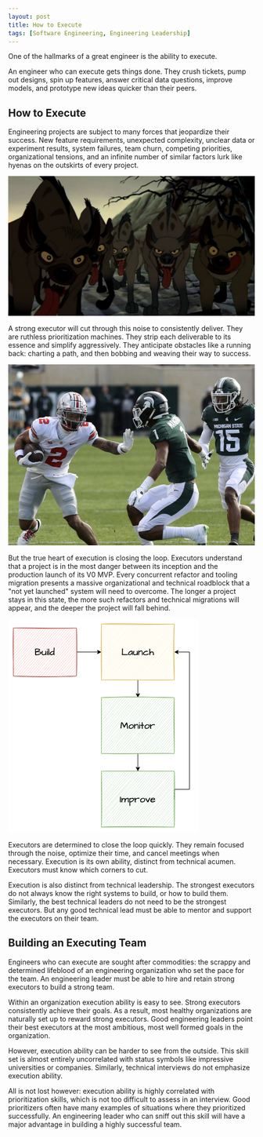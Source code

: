 ```yaml
---
layout: post
title: How to Execute
tags: [Software Engineering, Engineering Leadership]
---
```

<script> 
  (function(i,s,o,g,r,a,m){i['GoogleAnalyticsObject']=r;i[r]=i[r]||function(){
  (i[r].q=i[r].q||[]).push(arguments)},i[r].l=1*new Date();a=s.createElement(o),
  m=s.getElementsByTagName(o)[0];a.async=1;a.src=g;m.parentNode.insertBefore(a,m)
  })(window,document,'script','https://www.google-analytics.com/analytics.js','ga');

  ga('create', 'UA-82391879-1', 'auto');
  ga('send', 'pageview');

</script>



One of the hallmarks of a great engineer is the ability to execute. 

An engineer who can execute gets things done. They crush tickets, pump out designs, spin up features, answer critical data questions, improve models, and prototype new ideas quicker than their peers.

## How to Execute

Engineering projects are subject to many forces that jeopardize their success. New feature requirements, unexpected complexity, unclear data or experiment results, system failures, team churn, competing priorities, organizational tensions, and an infinite number of similar factors lurk like hyenas on the outskirts of every project. 

![hyenas](/img/hyenas.png)

A strong executor will cut through this noise to consistently deliver. They are ruthless prioritization machines. They strip each deliverable to its essence and simplify aggressively. They anticipate obstacles like a running back: charting a path, and then bobbing and weaving their way to success. 

![Bobbing and Weaving](/img/running_back.png)

But the true heart of execution is closing the loop. Executors understand that a project is in the most danger between its inception and the production launch of its V0 MVP. Every concurrent refactor and tooling migration presents a massive organizational and technical roadblock that a "not yet launched" system will need to overcome. The longer a project stays in this state, the more such refactors and technical migrations will appear, and the deeper the project will fall behind.

![Launch, monitor, improve](/img/big_launch.png)

Executors are determined to close the loop quickly. They remain focused through the noise, optimize their time, and cancel meetings when necessary.  Execution is its own ability, distinct from technical acumen. Executors must know which corners to cut.

Execution is also distinct from technical leadership. The strongest executors do not always know the right systems to build, or how to build them. Similarly, the best technical leaders do not need to be the strongest executors. But any good technical lead must be able to mentor and support the executors on their team.

## Building an Executing Team

Engineers who can execute are sought after commodities: the scrappy and determined lifeblood of an engineering organization who set the pace for the team. An engineering leader must be able to hire and retain strong executors to build a strong team. 

Within an organization execution ability is easy to see. Strong executors consistently achieve their goals. As a result, most healthy organizations are naturally set up to reward strong executors. Good engineering leaders point their best executors at the most ambitious, most well formed goals in the organization.

However, execution ability can be harder to see from the outside. This skill set is almost entirely uncorrelated with status symbols like impressive universities or companies. Similarly, technical interviews do not emphasize execution ability.

All is not lost however: execution ability is highly correlated with prioritization skills, which is not too difficult to assess in an interview. Good prioritizers often have many examples of situations where they prioritized successfully. An engineering leader who can sniff out this skill will have a major advantage in building a highly successful team. 




<!-- 
 projects in this state are maximally exposed to every kind of organization, technical, and personnel risk. 


This is by far the most critical skill for junior engineers working at small companies. 


More senior engineers working at big companies can sometimes squeak by without this skill, but this is more of a condemnation of these companies than an endorsement of these engineers.

 -->



<!-- On simple projects, determination is the most important dimension. A determined engineer will remain focused through the noise in front of them. They will cancel meetings when  -->



<!-- 


Software systems are constantly changing. 

In any reasonably large software organization, many projects will proceed concurrently and independently. Refactors, new services, tooling migrations, etc. Each such project will 











Strong executors are perpetual motion machines, capable of push in multiple directions at once. 



Every software project will be 










They optimize their focus time, work nights or weekends to deliver when necessary, and -->